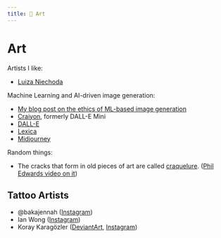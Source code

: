 ```yaml
---
title: 🎨 Art
---
```


# Art

Artists I like:

- [Luiza Niechoda](https://luizacreates.com)

Machine Learning and AI-driven image generation:

- [My blog post on the ethics of ML-based image
  generation](https://brianturchyn.net/the-ethics-of-machine-learning/)
- [Craiyon](https://www.craiyon.com/), formerly DALL-E Mini
- [DALL-E](https://labs.openai.com/)
- [Lexica](https://lexica.art/)
- [Midjourney](https://www.midjourney.com/)

Random things:

- The cracks that form in old pieces of art are called
  [craquelure](https://en.wikipedia.org/wiki/Craquelure). ([Phil Edwards video
  on it](https://www.youtube.com/watch?v=BcVNGeWmd6I))

## Tattoo Artists

- @bakajennah ([Instagram](https://www.instagram.com/bakajennah/))
- Ian Wong ([Instagram](https://www.instagram.com/ian_tattoos_/))
- Koray Karagözler ([DeviantArt](https://www.deviantart.com/koraykaragozler),
  [Instagram](https://www.instagram.com/koray_karagozler/))
